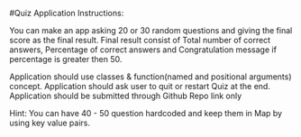 #Quiz Application Instructions:

You can make an app asking 20 or 30 random questions and giving the final score as the final result.
Final result consist of Total number of correct answers, Percentage of correct answers and Congratulation message if percentage is greater then 50.

Application should use classes & function(named and positional arguments) concept.
Application should ask user to quit or restart Quiz at the end.
Application should be submitted through Github Repo link only

Hint:
You can have 40 - 50 question hardcoded and keep them in Map by using key value pairs.
